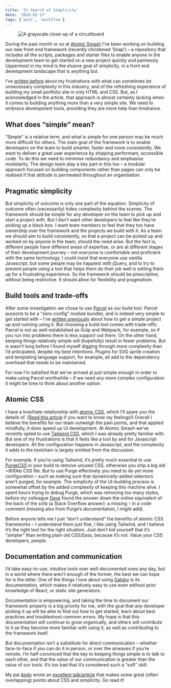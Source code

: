 ```yaml
---
title: 'In Search of Simplicity'
date: '2020-02-17'
tags: ['post', 'workflow']
---
```


<figure>
  <img src="/in-search-of-simplicity.jpg" alt="A grayscale close-up of a circuitboard">
</figure>

During the past month or so at [Atomic Smash](https://www.atomicsmash.co.uk/) I’ve been working on building our new front end framework (recently christened ‘Snap’) – a repository that includes all the scripts, packages and starter files to enable anyone in the development team to get started on a new project quickly and painlessly. Uppermost in my mind is the elusive goal of simplicity, in a front end development landscape that is anything but.

I’ve [written before](/building-a-dependency-free-site) about my frustrations with what can sometimes be unnecessary complexity in this industry, and of the refreshing experience of building my small portfolio site in only HTML and CSS. But, as I acknowledged in the article, that approach is almost certainly lacking when it comes to building anything more than a very simple site. We need to embrace development tools, providing they are more help than hindrance.

## What does “simple” mean?

“Simple” is a relative term, and what is simple for one person may be much more difficult for others. The main goal of the framework is to enable developers on the team to build smarter, faster and more consistently. We want to deliver a great user experience by shipping performant, accessible code. To do this we need to minimise redundancy and emphasise modularity. The design team play a key part in this too – a modular approach focused on building components rather than pages can only be realised if that attitude is permeated throughout an organisation.

## Pragmatic simplicity

But simplicity of outcome is only one part of the equation. Simplicity of outcome often (necessarily) hides complexity behind the scenes. The framework should be simple for any developer on the team to pick up and start a project with. But I don’t want other developers to feel like they’re picking up a black box. I want team members to feel that they too have ownership over the framework and the projects we build with it. As a team we should aim to build consistently, so that a project can be picked up and worked on by anyone in the team, should the need arise. But the fact is, different people have different areas of expertise, or are at different stages of their development journey – not everyone is comfortable and proficient with the same technology. I could insist that everyone use vanilla Javascript, but some people may be happiest with jQuery, and to try to prevent people using a tool that helps them do their job well is setting them up for a frustrating experience. So the framework should be prescriptive, without being restrictive. It should allow for flexibility and pragmatism.

## Build tools and trade-offs

After some investigation we chose to use [Parcel](https://parceljs.org) as our build tool. Parcel purports to be a “zero-config” module bundler, and is indeed very simple to get started with – I’ve [written previously](/a-modern-front-end-workflow-part-2) about how to get a simple project up and running using it. But choosing a build tool comes with trade-offs: Parcel is not as well-established as Gulp and Webpack, for example, so if you run into problems there is less support out there. On the other hand, keeping things relatively simple will (hopefully) result in fewer problems. But is wasn’t long before I found myself digging through more complexity than I’d anticipated, despite my best intentions. Plugins for SVG sprite creation and templating language support, for example, all add to the dependency overhead that needs to be maintained.

For now I’m satisfied that we’ve arrived at _just_ simple enough in order to make using Parcel worthwhile – if we need any more complex configuration it might be time to think about another option.

## Atomic CSS

I have a love/hate relationship with [atomic CSS](https://css-tricks.com/growing-popularity-atomic-css/), which I’ll spare you the details of. ([Read this article](/a-year-of-utility-classes) if you want to know my feelings!) Overall I believe the benefits for our team outweigh the pain points, and that applied mindfully, it does speed up UI development. At Atomic Smash we’ve recently opted to use [Tailwind CSS](https://tailwindcss.com/), which I was already pretty familiar with. But one of my frustrations is that it feels like a tool by and for Javascript developers. All the configuration happens in Javascript, and the complexity it adds to the toolchain is largely omitted from the discussion.

For example, if you’re using Tailwind, it’s pretty much essential to use [PurgeCSS](https://purgecss.com/) in your build to remove unused CSS, otherwise you ship a big old ~800kb CSS file. But to use Purge effectively you need to do yet more configuration – such as making sure that dynamically-added selectors aren’t purged, for example. The simplicity of the UI-building process is somewhat offset by the added complexity of keeping this machine alive. I spent hours trying to debug Purge, which was removing too many styles, before my colleague [Dave](https://twitter.com/david_darke) found the answer down the online equivalent of the back of the sofa (a Stack Overflow answer): a missing `!` in a code comment (missing also from Purge’s documentation, I might add).

Before anyone tells me I just “don’t understand” the benefits of atomic CSS frameworks – I understand them just fine, I like using Tailwind, and I believe it’s the right tool for the right situation. Just don’t kid yourself that it’s “simpler” than writing plain old CSS/Sass, because it’s not. Value your CSS developers, people.

## Documentation and communication

I’d take easy-to-use, intuitive tools over well-documented ones any day, but in a world where there aren’t enough of the former, the best we can hope for is the latter. One of the things I love about using [Gatsby](https://www.gatsbyjs.org/) is its documentation, which makes it relatively easy to use even without prior knowledge of React, or static site generators.

Documentation is empowering, and taking the time to document our framework properly is a big priority for me, with the goal that any developer picking it up will be able to find out how to get started, learn about best practices and troubleshoot common errors. My hope is that this documentation will continue to grow organically, and others will contribute to it as they become more familiar with using it, as well as contributing to the framework itself.

But documentation isn’t a substitute for direct communication – whether face-to-face if you can do it in person, or over the airwaves if you’re remote. I’m half-convinced that the key to keeping things simple is to talk to each other, and that the value of our communication is greater than the value of our tools. It’s too bad that it’s considered such a “soft” skill.

<aside>My pal <a href="https://twitter.com/hankchizljaw">Andy</a> wrote an <a href="https://hankchizljaw.com/wrote/keeping-it-simple-with-css-that-scales/">excellent talk/article</a> that makes some great (often overlapping) points about CSS and simplicity. Go read it!</aside>
